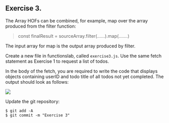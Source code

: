 ## Exercise 3.

The Array HOFs can be combined, for example, map over the array produced from the filter function:

> const finalResult = sourceArray.filter(......).map(.......)

The input array for map is the output array produced by filter.

Create a new file in functionslab, called `exercise3.js`. Use the same fetch statement as Exercise 1 to request a list of todos.

In the body of the fetch, you are required to write the code that displays objects containing userID and todo title of all todos not yet completed. The output should look as follows:

![][incompleted]

Update the git repository:
~~~ 
$ git add -A
$ git commit -m "Exercise 3"
~~~
[incompleted]: ./img/incompleted.png
